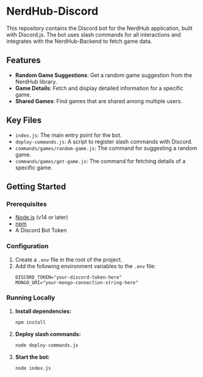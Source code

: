 # NerdHub-Discord

This repository contains the Discord bot for the NerdHub application, built with Discord.js. The bot uses slash commands for all interactions and integrates with the NerdHub-Backend to fetch game data.

## Features

- **Random Game Suggestions**: Get a random game suggestion from the NerdHub library.
- **Game Details**: Fetch and display detailed information for a specific game.
- **Shared Games**: Find games that are shared among multiple users.

## Key Files

- `index.js`: The main entry point for the bot.
- `deploy-commands.js`: A script to register slash commands with Discord.
- `commands/games/random-game.js`: The command for suggesting a random game.
- `commands/games/get-game.js`: The command for fetching details of a specific game.

## Getting Started

### Prerequisites

- [Node.js](https://nodejs.org/) (v14 or later)
- [npm](https://www.npmjs.com/)
- A Discord Bot Token

### Configuration

1.  Create a `.env` file in the root of the project.
2.  Add the following environment variables to the `.env` file:
    ```
    DISCORD_TOKEN="your-discord-token-here"
    MONGO_URI="your-mongo-connection-string-here"
    ```

### Running Locally

1.  **Install dependencies:**
    ```sh
    npm install
    ```
2.  **Deploy slash commands:**
    ```sh
    node deploy-commands.js
    ```
3.  **Start the bot:**
    ```sh
    node index.js
    ```